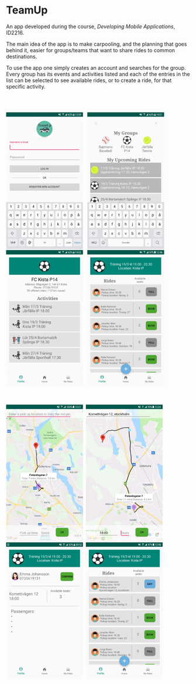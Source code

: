 # TeamUp
An app developed during the course, *Developing Mobile Applications*, ID2216.

The main idea of the app is to make carpooling, and the planning that goes behind it, easier for groups/teams 
that want to share rides to common destinations. 

To use the app one simply creates an account and searches for the group. Every group has its events and activities listed
and each of the entries in the list can be selected to see available rides, or to create a ride, for that specific activity.

<br/>
<br/>

<img src="https://github.com/Memedov/TeamUp/blob/master/TeamUp_Screenshots/Screenshot_1.png" width="210"/> &nbsp; <img src="https://github.com/Memedov/TeamUp/blob/master/TeamUp_Screenshots/Screenshot_3.png" width="210"/>
&nbsp;<img src="https://github.com/Memedov/TeamUp/blob/master/TeamUp_Screenshots/Screenshot_4.png" width="210"/> &nbsp; <img src="https://github.com/Memedov/TeamUp/blob/master/TeamUp_Screenshots/Screenshot_8.png" width="210"/>
 
<br/>

<img src="https://github.com/Memedov/TeamUp/blob/master/TeamUp_Screenshots/Screenshot_6.png" width="210"/> &nbsp;<img src="https://github.com/Memedov/TeamUp/blob/master/TeamUp_Screenshots/Screenshot_7.png" width="210"/>
&nbsp; <img src="https://github.com/Memedov/TeamUp/blob/master/TeamUp_Screenshots/Screenshot_11.png" width="210"/>
&nbsp;<img src="https://github.com/Memedov/TeamUp/blob/master/TeamUp_Screenshots/Screenshot_9.png" width="210"/>
